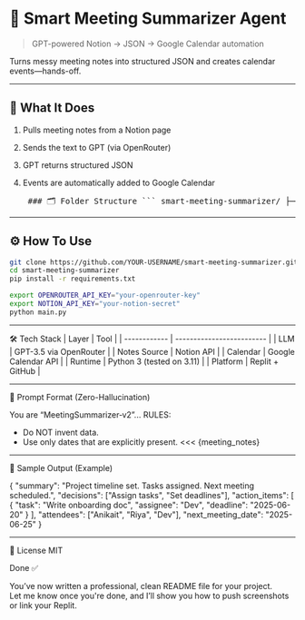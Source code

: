# 🧠 Smart Meeting Summarizer Agent
> GPT-powered Notion → JSON → Google Calendar automation

Turns messy meeting notes into structured JSON and creates calendar events—hands-off.

---

## 🚀 What It Does
1. Pulls meeting notes from a Notion page
2. Sends the text to GPT (via OpenRouter)
3. GPT returns structured JSON
4. Events are automatically added to Google Calendar

   <pre> ### 🗂 Folder Structure ``` smart-meeting-summarizer/ ├── main.py # Entry point for running the summarizer ├── calendar_auth.py # Handles Google Calendar auth ├── notion_fetcher.py # Pulls meeting notes from Notion ├── json_parser.py # Converts raw notes to structured JSON ├── calendar_uploader.py # Adds events to Google Calendar ├── docs/ │ └── img/ # Screenshots for README │ └── placeholder.txt # (Can be deleted after uploading images) ├── README.md ``` </pre>

---




## ⚙️ How To Use

```bash
git clone https://github.com/YOUR-USERNAME/smart-meeting-summarizer.git
cd smart-meeting-summarizer
pip install -r requirements.txt

export OPENROUTER_API_KEY="your-openrouter-key"
export NOTION_API_KEY="your-notion-secret"
python main.py
```

---


🛠 Tech Stack
| Layer        | Tool                      |
| ------------ | ------------------------- |
| LLM          | GPT-3.5 via OpenRouter    |
| Notes Source | Notion API                |
| Calendar     | Google Calendar API       |
| Runtime      | Python 3 (tested on 3.11) |
| Platform     | Replit + GitHub           |

---

📄 Prompt Format (Zero-Hallucination)

You are “MeetingSummarizer‑v2”...
RULES:
- Do NOT invent data.
- Use only dates that are explicitly present.
<<<
{meeting_notes}
>>>


---


📅 Sample Output (Example)

{
  "summary": "Project timeline set. Tasks assigned. Next meeting scheduled.",
  "decisions": ["Assign tasks", "Set deadlines"],
  "action_items": [
    {
      "task": "Write onboarding doc",
      "assignee": "Dev",
      "deadline": "2025-06-20"
    }
  ],
  "attendees": ["Anikait", "Riya", "Dev"],
  "next_meeting_date": "2025-06-25"
}


---


📖 License
MIT




Done ✅

You’ve now written a professional, clean README file for your project.  
Let me know once you're done, and I’ll show you how to push screenshots or link your Replit.

